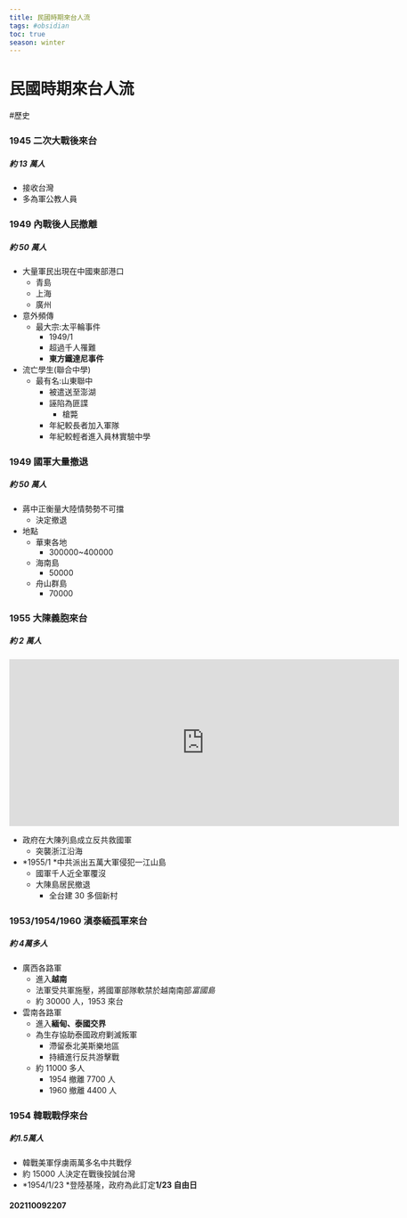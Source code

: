 ```yaml
---
title: 民國時期來台人流
tags: #obsidian
toc: true
season: winter
---
```

# 民國時期來台人流
#歷史

### 1945 二次大戰後來台
##### 約 13 萬人

- 接收台灣
- 多為軍公教人員

### 1949 內戰後人民撤離
##### 約 50 萬人

- 大量軍民出現在中國東部港口
    - 青島
    - 上海
    - 廣州
- 意外頻傳
    - 最大宗:太平輪事件
        - 1949/1
        - 超過千人罹難
        - **東方鐵達尼事件**
- 流亡學生(聯合中學)
    - 最有名:山東聯中
        - 被遣送至澎湖
        - 誣陷為匪諜
            - 槍斃
        - 年紀較長者加入軍隊
        - 年紀較輕者進入員林實驗中學

### 1949 國軍大量撤退
##### 約 50 萬人

- 蔣中正衡量大陸情勢勢不可擋
    - 決定撤退
- 地點
    - 華東各地
        - 300000~400000
    - 海南島
        - 50000
    - 舟山群島
        - 70000

### 1955 大陳義胞來台
##### 約 2 萬人

<iframe src="https://www.google.com/maps/embed?pb=!1m18!1m12!1m3!1d360948.15740301803!2d121.56396254974304!3d28.632022812094263!2m3!1f0!2f0!3f0!3m2!1i1024!2i768!4f13.1!3m3!1m2!1s0x3451c2c9607e31ed%3A0x68a133ea2c982e68!2z5LiA5rGf5bGx5bO2!5e0!3m2!1szh-TW!2stw!4v1633786708394!5m2!1szh-TW!2stw" width="700" height="300" style="border:0;" allowfullscreen="" loading="lazy"></iframe>
<br>

- 政府在大陳列島成立反共救國軍
    - 突襲浙江沿海
- *1955/1 *中共派出五萬大軍侵犯一江山島
    - 國軍千人近全軍覆沒
    - 大陳島居民撤退
        - 全台建 30 多個新村

### 1953/1954/1960 滇泰緬孤軍來台
##### 約 4萬多人

- 廣西各路軍
    - 進入**越南**
    - 法軍受共軍施壓，將國軍部隊軟禁於越南南部*富國島*
    - 約 30000 人，1953 來台
- 雲南各路軍
    - 進入**緬甸、泰國交界**
    - 為生存協助泰國政府剿滅叛軍
        - 滯留泰北美斯樂地區
        - 持續進行反共游擊戰
    - 約 11000 多人
        - 1954 撤離 7700 人
        - 1960 撤離 4400 人

### 1954 韓戰戰俘來台
##### 約1.5萬人

- 韓戰美軍俘虜兩萬多名中共戰俘
- 約 15000 人決定在戰後投誠台灣
- *1954/1/23 *登陸基隆，政府為此訂定**1/23 自由日**

#### 202110092207
